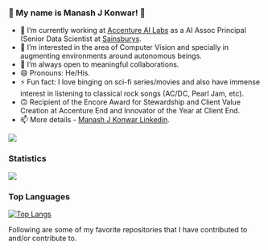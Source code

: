 ### 👋 My name is Manash J Konwar! 👾

- 🔭 I’m currently working at [Accenture AI Labs](https://www.accenture.com/us-en) as a AI Assoc Principal (Senior Data Scientist at [Sainsburys](https://www.sainsburys.co.uk/).
- 🌱 I’m interested in the area of Computer Vision and specially in augmenting environments around autonomous beings.
- 👯 I’m always open to meaningful collaborations.
- 😄 Pronouns: He/His.
- ⚡ Fun fact: I love binging on sci-fi series/movies and also have immense interest in listening to classical rock songs (AC/DC, Pearl Jam, etc). 
- 🙃 Recipient of the Encore Award for Stewardship and Client Value Creation at Accenture End and Innovator of the Year at Client End.
- 📫 More details - [Manash J Konwar Linkedin](https://www.linkedin.com/in/manashjkonwar/).

<img src="https://github-readme-stats-sepia-ten.vercel.app/api?username=ManashJKonwar&&show_icons=true&title_color=ffffff&icon_color=bb2acf&text_color=daf7dc&bg_color=191919&count_private=true">

### Statistics

<img src="https://github-profile-trophy.vercel.app/?username=ManashJKonwar&theme=flat&no-frame=true&margin-w=30" />

### Top Languages

[![Top Langs](https://github-readme-stats-sepia-ten.vercel.app/api/top-langs/?username=ManashJKonwar&langs_count=5&theme=algolia&count_private=true)](https://github.com/ManashJKonwar/github-readme-stats.git)

Following are some of my favorite repositories that I have contributed to and/or contribute to. 
